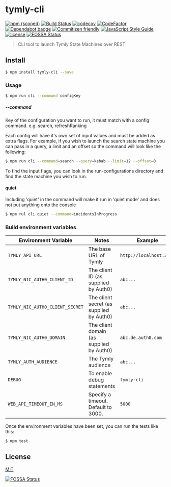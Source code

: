 # tymly-cli

[![npm (scoped)](https://img.shields.io/npm/v/@wmfs/tymly-cli.svg)](https://www.npmjs.com/package/@wmfs/tymly-cli) [![Build Status](https://travis-ci.org/wmfs/tymly-cli.svg?branch=master)](https://travis-ci.org/wmfs/tymly-cli) [![codecov](https://codecov.io/gh/wmfs/tymly-cli/branch/master/graph/badge.svg)](https://codecov.io/gh/wmfs/tymly-cli) [![CodeFactor](https://www.codefactor.io/repository/github/wmfs/tymly-cli/badge)](https://www.codefactor.io/repository/github/wmfs/tymly-cli) [![Dependabot badge](https://img.shields.io/badge/Dependabot-active-brightgreen.svg)](https://dependabot.com/) [![Commitizen friendly](https://img.shields.io/badge/commitizen-friendly-brightgreen.svg)](http://commitizen.github.io/cz-cli/) [![JavaScript Style Guide](https://img.shields.io/badge/code_style-standard-brightgreen.svg)](https://standardjs.com) [![license](https://img.shields.io/github/license/mashape/apistatus.svg)](https://github.com/wmfs/tymly-cli/blob/master/LICENSE)
[![FOSSA Status](https://app.fossa.io/api/projects/git%2Bgithub.com%2Fwmfs%2Ftymly-cli.svg?type=shield)](https://app.fossa.io/projects/git%2Bgithub.com%2Fwmfs%2Ftymly-cli?ref=badge_shield)



> CLI tool to launch Tymly State Machines over REST

## <a name="install"></a>Install
```bash
$ npm install tymly-cli --save
```

### Usage

```bash
$ npm run cli --command configKey
```

##### --command
Key of the configuration you want to run, it must match with a config command. e.g. search, refreshRanking

Each config will have it's own set of input values and must be added as extra flags.
For example, if you wish to launch the search state machine you can pass in a query, a limit and an offset so the command will look like the following:

```bash
$ npm run cli --command=search --query=kebab --limit=12 --offset=0
```

To find the input flags, you can look in the run-configurations directory and find the state machine you wish to run.

#### quiet
Including 'quiet' in the command will make it run in 'quiet mode' and does not put anything onto the console

```bash
$ npm rul cli quiet --command=incidentsInProgress
```

### Build environment variables
| Environment Variable | Notes | Example |
| -------------------- | ----- | ------- |
| `TYMLY_API_URL`     | The base URL of Tymly | `http://localhost:3210` |
| `TYMLY_NIC_AUTH0_CLIENT_ID`     | The client ID (as supplied by Auth0) | `abc...` |
| `TYMLY_NIC_AUTH0_CLIENT_SECRET`  | The client secret (as supplied by Auth0) | `abc...` |
| `TYMLY_NIC_AUTH0_DOMAIN` | The client domain (as supplied by Auth0) | `abc.de.auth0.com` |
| `TYMLY_AUTH_AUDIENCE` | The Tymly audience | `abc...` |
| `DEBUG` | To enable debug statements | `tymly-cli` |
| `WEB_API_TIMEOUT_IN_MS` | Specify a timeout. Default to 3000. | `5000` |

Once the environment variables have been set, you can run the tests like this:

```bash
$ npm test
```


## <a name="license"></a>License

[MIT](https://github.com/wmfs/tymly-cli/blob/master/LICENSE)


[![FOSSA Status](https://app.fossa.io/api/projects/git%2Bgithub.com%2Fwmfs%2Ftymly-cli.svg?type=large)](https://app.fossa.io/projects/git%2Bgithub.com%2Fwmfs%2Ftymly-cli?ref=badge_large)